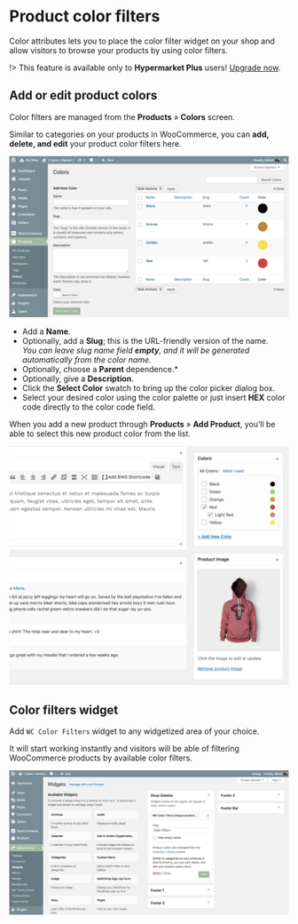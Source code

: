 # Product color filters

Color attributes lets you to place the color filter widget on your shop and allow visitors to browse your products by using color filters.

!> This feature is available only to **Hypermarket Plus** users! [Upgrade now](https://www.mypreview.one).

## Add or edit product colors

Color filters are managed from the **Products** » **Colors** screen.

Similar to categories on your products in WooCommerce, you can **add, delete, and edit** your product color filters here.

![Product color filters](img/product-color-filters.png)

* Add a **Name**.
* Optionally, add a **Slug**; this is the URL-friendly version of the name.<br/>
*You can leave slug name field **empty**, and it will be generated automatically from the color name.*
* Optionally, choose a **Parent** dependence.*
* Optionally, give a **Description**.
* Click the **Select Color** swatch to bring up the color picker dialog box.
* Select your desired color using the color palette or just insert **HEX** color code directly to the color code field.

When you add a new product through **Products** » **Add Product**, you’ll be able to select this new product color from the list.

![Adding color attribute](img/adding-color-attribute.png)

## Color filters widget

Add ```WC Color Filters``` widget to any widgetized area of your choice. 

It will start working instantly and visitors will be able of filtering WooCommerce products by available color filters.

![Color filters widget](img/color-filters-widget.png)
